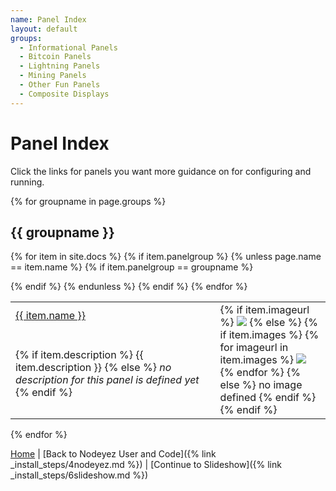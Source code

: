 ```yaml
---
name: Panel Index
layout: default
groups:
  - Informational Panels
  - Bitcoin Panels
  - Lightning Panels
  - Mining Panels
  - Other Fun Panels
  - Composite Displays
---
```


# Panel Index

Click the links for panels you want more guidance on for configuring and running.

{% for groupname in page.groups %}
## {{ groupname }}

<table>

{% for item in site.docs %}
{% if item.panelgroup %}
{% unless page.name == item.name %}
{% if item.panelgroup == groupname %}
<tr>
<td width="65%"><a href="{{ item.url }}">{{ item.name }}</a></td>
<td rowspan="2">
{% if item.imageurl %}
<img src="{{ item.imageurl }}" />
{% else %}
{% if item.images %}
{% for imageurl in item.images %}
<img src="{{ imageurl }}" />
{% endfor %}
{% else %}
no image defined
{% endif %}
{% endif %}
</td>
</tr>
<tr>
<td>
{% if item.description %}
{{ item.description }}
{% else %}
<i>no description for this panel is defined yet</i>
{% endif %}
</td>
</tr>
{% endif %}
{% endunless %}
{% endif %}
{% endfor %}

</table>

{% endfor %}


[Home](../) | [Back to Nodeyez User and Code]({% link _install_steps/4nodeyez.md %}) | [Continue to Slideshow]({% link _install_steps/6slideshow.md %})

